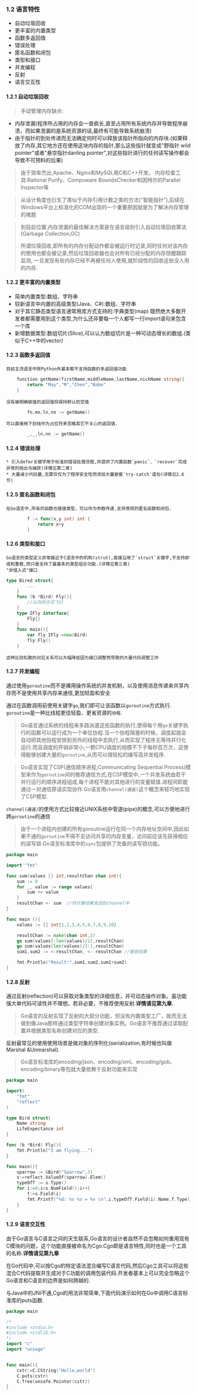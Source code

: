 ### 1.2 语言特性
* 自动垃圾回收
* 更丰富的内置类型
* 函数多返回值
* 错误处理
* 匿名函数和闭包
* 类型和接口
* 并发编程
* 反射
* 语言交互性
	
#### 1.2.1 自动垃圾回收
   >手动管理内存缺点:
* 内存泄漏(程序所占用的内存会一直疯长,直至占用所有系统内存并导致程序崩溃，而如果泄漏的是系统资源的话,最终有可能导致系统崩溃)
* 由于指针的到处传递而无法确定何时可以释放该指针所指向的内存块.(如果释放了内存,其它地方还在使用这块内存的指针,那么这些指针就变成"野指针					          wild pointer"或者"悬空指针danling pointer",对这些指针进行的任何读写操作都会导致不可预料的后果)

>由于效率杰出,Apache、Nginx和MySQL用C和C++开发。
>内存检查工具:Rational Purify、Compuware BoundsChecker和因特尔的Parallel Inspector等
		
>从设计角度也衍生了类似于内存引用计数之类的方法("智能指针"),后续在Windows平台上标准化的COM出现的一个重要原因就是为了解决内存管理的难题
		
>到目前位置,内存泄漏的最佳解决方案是在语言级别引入自动垃圾回收算法(Garbage Collection,GC)
>
>所谓垃圾回收,即所有的内存分配动作都会被运行时记录,同时任何对该内存的使用也都会被记录,然后垃圾回收器也会对所有已经分配的内存惊醒跟踪监测,
		一旦发现有些内存已经不再被任何人使用,就阶段性的回收这些没人用的内存.
	
#### 1.2.2 更丰富的内置类型	
* 简单内置类型:数组、字符串
* 较新语言中内置的高级类型(Java、C#):数组、字符串
* 对于其它静态类型语言通常用库方式支持的:字典类型(map)   既然绝大多数开发者都需要用到这个类型,为什么还非要每一个人都写一行import语句来包含一个库
* 新增数据类型:数组切片(Slice),可以认为数组切片是一种可动态增长的数组.(类似于C++中的vector)
	
#### 1.2.3 函数多返回值
	目前主流语言中除Python外基本都不支持函数的多返回值功能
```go
	function getName(firstName,middleName,lastName,nickName string){
		return "May","M","Chen","Babe"
	}
```
	没有被明确赋值的返回值将保持默认的空值
```go
		fn,mn,ln,nn := getName()
```
	可以直接用下划线作为占位符来忽略其它不关心的返回值.
```go
		_,_,ln,nn := getName()
```
	
#### 1.2.4 错误处理
	* 引入defer关键字用于标准的错误处理流程,并提供了内置函数`panic`、`recover`完成异常的抛出与捕获(详情见第二章)
	* 大量减少代码量,无需仅仅为了程序安全性而添加大量嵌套`try-catch`语句(详情见2.6节)
		
#### 1.2.5 匿名函数和闭包
	在Go语言中,所有的函数也是值类型，可以作为参数传递.支持常规的匿名函数和闭包.
	


``` go
		f := func(x,y int) int {
			return x+y
		}
```
	
#### 1.2.6 类型和接口
	Go语言的类型定义非常接近于C语言中的机构(strut),直接沿用了`struct`关键字,不支持即成和重载,而只是支持了最基本的类型组合功能.(详情见第三章)
	"非侵入式"接口
```go
type Bired struct{
		...
	}
	func (b *Bird) Fly(){
		//以鸟的方式飞行
	}
	type IFly interface{
		Fly{}
	}
	func main(){
		var fly IFly =new(Bird)
		fly.Fly()
	}
```

	这种比较松散的对应关系可以大幅降低因为接口调整而导致的大量代码调整工作
#### 1.2.7 并发编程
通过使用`goroutine`而不是裸用操作系统的并发机制，以及使用消息传递来共享内存而不是使用共享内存来通信,更加轻盈和安全

通过在函数调用前使用关键字`go`,我们即可让该函数以`goroutine`方式执行.
	`goroutine`是一种比线程更佳轻盈、更省资源的`协程`.
>Go语言通过系统的线程来多路派遣这些函数的执行,使得每个用`go`关键字执行的函数可以运行成为一个单位协程.当一个协程阻塞的时候，调度起就会自动把其他协程安排到另外的线程中去执行,从而实现了程序无等待并行化运行.而且调度的开销非常小,一颗CPU调度的规模不下于每秒百万次，这使得能够创建大量的`goroutine`,从而可以很轻松的编写高并发程序.

>Go语言实现了CSP(通信顺序进程,Communicating Sequential Process)模型来作为`goroutine`间的推荐通信方式,在CSP模型中,一个并发系统由若干并行运行的顺序进程组成,每个进程不能对其他进行的变量赋值.进程间职能通过一对通信原语实现协作.Go语言用`channel(通道)`这个概念来轻巧地实现了CSP模型.

`channel(通道)`的使用方式比较接近UNIX系统中管道(pipe)的概念,可以方便地进行跨`goroutine`的通信

>由于一个进程内创建的所有goroutine运行在同一个内存地址空间中,因此如果不通的`goroutine`不得不去访问共享的内存变量，访问前应该先获得相应的读写锁.Go语言标准库中的`sync`包提供了完备的读写锁功能。

```go
package main

import "fmt"

func sum(values [] int,resultChan chan int){
	sum := 0
	for _, value := range values{
		sum += value
	}
	resultChan <- sum  //将计算结果发送到channel中
}

func main (){
	values := [] int{1,2,3,4,5,6,7,8,9,10}

	resultChan := make(chan int,2)
	go sum(values[:len(values)/2],resultChan)
	go sum(values[len(values)/2:],resultChan)
	sum1,sum2 := <-resultChan, <- resultChan //接收结果

	fmt.Println("Result:",sum1,sum2,sum1+sum2)
}
```

#### 1.2.8 反射
通过反射(reflection)可以获取对象类型的详细信息，并可动态操作对象。虽功能强大单代码可读性并不理想。若非必要，不推荐使用反射.**详情请见第九章.**

>Go语言的反射实现了反射的大部分功能，但没有内置类型工厂，故而无法做到像Java那样通过类型字符串创建对象实例。Go语言不推荐通过读取配置并根据类型名称创建对应的类型.

反射最常见的使用使用场景是做对象的序列化(serialization,有时候也叫做Marshal &Unmarshal).

>Go语言标准库的encoding/json、encoding/xml、encoding/gob、encoding/binary等包就大量依赖于反射功能来实现

```go
package main

import(
	"fmt"
	"reflect"
)

type Bird struct{
	Name string
	LifeExpectance int
}

func (b *Bird) Fly(){
	fmt.Println("I am flying...")
}

func main(){
	sparrow := &Bird("Sparrow",3)
	s:=reflect.ValueOf(sparrow).Elem()
	typeOfT := s.Type()
	for i:=0;i<s.NumField();i++{
		f:=s.Field(i)
		fmt.Printf("%d: %s %s = %v \n",i,typeOfT.Field(i).Name,f.Type(),f.Interface())
	}
}
```

#### 1.2.9 语言交互性
由于Go语言与C语言之间的天生联系,Go语言的设计者自然不会忽略如何重用现有C模块的问题，这个功能直接被命名为Cgo.Cgo即是语言特性,同时也是一个工具的名称.**详情请见第九章**

在Go代码中,可以按Cgo的特定语法混合编写C语言代码,然后Cgo工具可以将这些混合C代码提取并生成对于C功能的调用包装代码.开发者基本上可以完全忽略这个Go语言和C语言的边界是如何跨越的.

与Java中的JNI不通,Cgo的用法非常简单,下面代码演示如何在Go中调用C语言标准库的puts函数.

```go
package main

/*
#include <stdio.h>
#include <stdlib.h>
*/
import "c"
import "unsage"


func main(){
	cstr:=C.CString("Hello,world")
	C.puts(cstr)
	C.free(unsafe.Pointer(cstr))
}

```

	
	
	
	
	
	
	
	
	
	
	
	
	
	
	
	
	
	
	
	
	
	
	
	
	
	
	
	
	
		